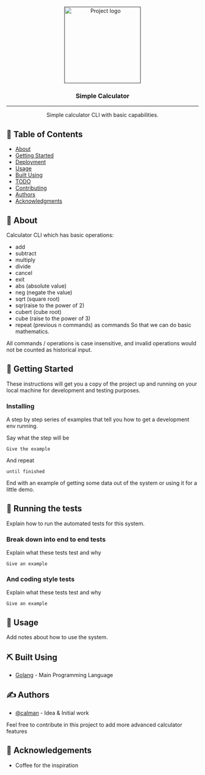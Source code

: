 <p align="center">
  <a href="" rel="noopener">
 <img width=200px height=200px src="https://icons.iconarchive.com/icons/elegantthemes/beautiful-flat/256/Calculator-icon.png" alt="Project logo"></a>
</p>

<h3 align="center">Simple Calculator</h3>

---

<p align="center"> Simple calculator CLI with basic capabilities.
    <br> 
</p>

## 📝 Table of Contents

- [About](#about)
- [Getting Started](#getting_started)
- [Deployment](#deployment)
- [Usage](#usage)
- [Built Using](#built_using)
- [TODO](../TODO.md)
- [Contributing](../CONTRIBUTING.md)
- [Authors](#authors)
- [Acknowledgments](#acknowledgement)

## 🧐 About <a name = "about"></a>

Calculator CLI which has basic operations:
- add
- subtract 
- multiply 
- divide 
- cancel 
- exit
- abs (absolute value)
- neg (negate the value)
- sqrt (square root)
- sqr(raise to the power of 2)
- cubert (cube root) 
- cube (raise to the power of 3)
- repeat (previous n commands) as commands
So that we can do basic mathematics.

All commands / operations is case insensitive, and invalid operations would not be counted as historical input. 

## 🏁 Getting Started <a name = "getting_started"></a>

These instructions will get you a copy of the project up and running on your local machine for development and testing purposes.

### Installing

A step by step series of examples that tell you how to get a development env running.

Say what the step will be

```
Give the example
```

And repeat

```
until finished
```

End with an example of getting some data out of the system or using it for a little demo.

## 🔧 Running the tests <a name = "tests"></a>

Explain how to run the automated tests for this system.

### Break down into end to end tests

Explain what these tests test and why

```
Give an example
```

### And coding style tests

Explain what these tests test and why

```
Give an example
```

## 🎈 Usage <a name="usage"></a>

Add notes about how to use the system.

## ⛏️ Built Using <a name = "built_using"></a>

- [Golang](https://go.dev/) - Main Programming Language

## ✍️ Authors <a name = "authors"></a>

- [@calman](https://github.com/Calmantara) - Idea & Initial work

Feel free to contribute in this project to add more advanced calculator features

## 🎉 Acknowledgements <a name = "acknowledgement"></a>

- Coffee for the inspiration
